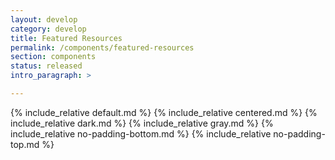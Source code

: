 ```yaml
---
layout: develop
category: develop
title: Featured Resources
permalink: /components/featured-resources
section: components
status: released
intro_paragraph: >

---
```


{% include_relative default.md %}
{% include_relative centered.md %}
{% include_relative dark.md %}
{% include_relative gray.md %}
{% include_relative no-padding-bottom.md %}
{% include_relative no-padding-top.md %}
